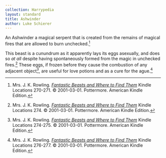 ```yaml
---
collection: Harrypedia
layout: standard
title: Ashwinder
author: Luke Schierer
---
```


An Ashwinder a magical serpent that is created from the remains of magical
fires that are allowed to burn unchecked.[^220725-1]

This beast is a cunundrum as it apparently lays its eggs asexually, and does so
_at all_ despite having spontaneously formed from the magic in unchecked
fires.[^220725-2] These eggs, if frozen before they cause the combustion of
any adjacent object[^220725-3], are useful for love potions and as a cure for
the ague.[^220725-4]

[^220725-1]:
    Mrs. J. K. Rowling.
    _[Fantastic Beasts and Where to Find Them](https://www.goodreads.com/book/show/41899.Fantastic_Beasts_and_Where_to_Find_Them)_
    Kindle Locations 270-271.
    © 2001-03-01. Pottermore. American Kindle Edition.

[^220725-2]:
    Mrs. J. K. Rowling.
    _[Fantastic Beasts and Where to Find Them](https://www.goodreads.com/book/show/41899.Fantastic_Beasts_and_Where_to_Find_Them)_
    Kindle Locations 274.
    © 2001-03-01. Pottermore. American Kindle Edition.

[^220725-3]:
    Mrs. J. K. Rowling.
    _[Fantastic Beasts and Where to Find Them](https://www.goodreads.com/book/show/41899.Fantastic_Beasts_and_Where_to_Find_Them)_
    Kindle Locations 274-275.
    © 2001-03-01. Pottermore. American Kindle Edition.

[^220725-4]:
    Mrs. J. K. Rowling.
    _[Fantastic Beasts and Where to Find Them](https://www.goodreads.com/book/show/41899.Fantastic_Beasts_and_Where_to_Find_Them)_
    Kindle Locations 276-277.
    © 2001-03-01. Pottermore. American Kindle Edition.
